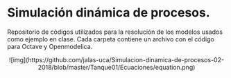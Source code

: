 # Simulación dinámica de procesos.
Repositorio de códigos utilizados para la resolución de los modelos usados como ejemplo en clase. Cada carpeta contiene un archivo con el código para Octave y Openmodelica.

<center>
![img](https://github.com/jalas-uca/Simulacion-dinamica-de-procesos-02-2018/blob/master/Tanque01/Ecuaciones/equation.png)
</center>
